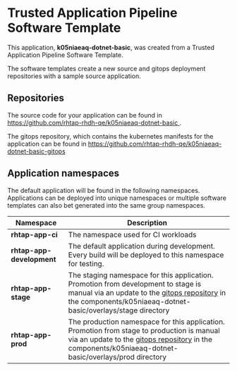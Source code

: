 # Trusted Application Pipeline Software Template

This application, **k05niaeaq-dotnet-basic**, was created from a Trusted Application Pipeline Software Template.

The software templates create a new source and gitops deployment repositories with a sample source application. 

## Repositories

The source code for your application can be found in [https://github.com/rhtap-rhdh-qe/k05niaeaq-dotnet-basic ](https://github.com/rhtap-rhdh-qe/k05niaeaq-dotnet-basic ).
 
The gitops repository, which contains the kubernetes manifests for the application can be found in 
[https://github.com/rhtap-rhdh-qe/k05niaeaq-dotnet-basic-gitops ](https://github.com/rhtap-rhdh-qe/k05niaeaq-dotnet-basic-gitops ) 

## Application namespaces 

The default application will be found in the following namespaces. Applications can be deployed into unique namespaces or multiple software templates can also bet generated into the same group namespaces.  

|  Namespace   |  Description   |  
| -------- | -------- |
| **rhtap-app-ci** | The namespace used for CI workloads |
| **rhtap-app-development** | The default application during development. Every build will be deployed to this namespace for testing. |
| **rhtap-app-stage** | The staging namespace for this application. Promotion from development to stage is manual via an update to the [gitops repository](https://github.com/rhtap-rhdh-qe/k05niaeaq-dotnet-basic-gitops ) in the components/k05niaeaq-dotnet-basic/overlays/stage directory |
| **rhtap-app-prod** | The production namespace for this application. Promotion from stage to production is manual via an update to the [gitops repository](https://github.com/rhtap-rhdh-qe/k05niaeaq-dotnet-basic-gitops ) in the components/k05niaeaq-dotnet-basic/overlays/prod directory |